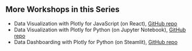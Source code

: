 ## More Workshops in this Series
- Data Visualization with Plotly for JavaScript (on React), [GitHub repo](https://github.com/NYU-Shanghai-Data-Services/data-viz-javascript)
- Data Visualization with Plotly for Python (on Jupyter Notebook), [GitHub repo](https://github.com/NYU-Shanghai-Data-Services/data-viz-python-notebook)
- Data Dashboarding with Plotly for Python (on Steamlit), [GitHub repo](https://github.com/NYU-Shanghai-Data-Services/data-viz-python-web)
